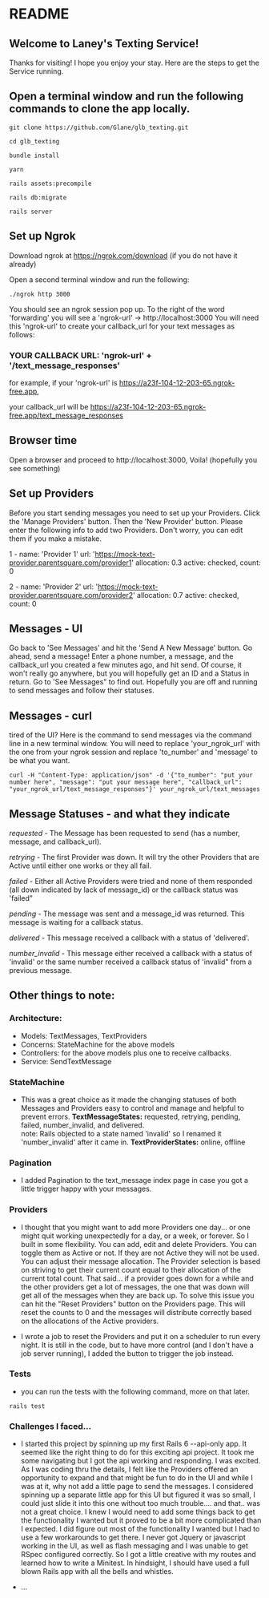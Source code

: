 # README

## Welcome to Laney's Texting Service! 
Thanks for visiting!  I hope you enjoy your stay.
Here are the steps to get the Service running.



## Open a terminal window and run the following commands to clone the app locally.
 
 `git clone https://github.com/Glane/glb_texting.git`
 
 `cd glb_texting`
 
 `bundle install`
 
 `yarn`
 
 `rails assets:precompile`
 
 `rails db:migrate`
 
 `rails server`
 


## Set up Ngrok

Download ngrok at https://ngrok.com/download (if you do not have it already)

Open a second terminal window and run the following:

`./ngrok http 3000`

You should see an ngrok session pop up. To the right of the word 'forwarding' you will see a 'ngrok-url' -> http://localhost:3000
You will need this 'ngrok-url' to create your callback_url for your text messages as follows:

### YOUR CALLBACK URL: 'ngrok-url' + '/text_message_responses'

for example, if your 'ngrok-url' is https://a23f-104-12-203-65.ngrok-free.app, 

your callback_url will be https://a23f-104-12-203-65.ngrok-free.app/text_message_responses


## Browser time

Open a browser and proceed to http://localhost:3000, Voila! (hopefully you see something)


## Set up Providers

Before you start sending messages you need to set up your Providers.  Click the 'Manage Providers' button.  Then the 'New Provider' button.  Please enter the following info to add two Providers.  Don't worry, you can edit them if you make a mistake.

1 - name: 'Provider 1' url: 'https://mock-text-provider.parentsquare.com/provider1' allocation: 0.3 active: checked, count: 0


2 - name: 'Provider 2' url: 'https://mock-text-provider.parentsquare.com/provider2' allocation: 0.7 active: checked, count: 0


## Messages - UI

Go back to 'See Messages' and hit the 'Send A New Message' button.  Go ahead, send a message!  Enter a phone number, a message, and the callback_url you created a few minutes ago, and hit send.  Of course, it won't really go anywhere, but you will hopefully get an ID and a Status in return.  Go to 'See Messages" to find out.  Hopefully you are off and running to send messages and follow their statuses. 

## Messages - curl

tired of the UI?  Here is the command to send messages via the command line in a new terminal window.
You will need to replace 'your_ngrok_url' with the one from your ngrok session and replace 'to_number' and 'message' to be what you want.

`curl -H "Content-Type: application/json" -d '{"to_number": "put your number here", "message": "put your message here", "callback_url": "your_ngrok_url/text_message_responses"}' your_ngrok_url/text_messages`

## Message Statuses - and what they indicate

*requested* - The Message has been requested to send (has a number, message, and callback_url).

*retrying* - The first Provider was down.  It will try the other Providers that are Active until either one works or they all fail.

*failed* - Either all Active Providers were tried and none of them responded (all down indicated by lack of message_id) or the callback status was 'failed"

*pending* - The message was sent and a message_id was returned.  This message is waiting for a callback status.

*delivered* - This message received a callback with a status of 'delivered'.

*number_invalid* - This message either received a callback with a status of 'invalid' or the same number received a callback status of 'invalid" from a previous message. 



## Other things to note:

### Architecture:
- Models: TextMessages, TextProviders
- Concerns: StateMachine for the above models
- Controllers: for the above models plus one to receive callbacks.
- Service: SendTextMessage

### StateMachine 
- This was a great choice as it made the changing statuses of both Messages and Providers easy to control and manage and helpful to prevent errors.
**TextMessageStates:** requested, retrying, pending, failed, number_invalid, and delivered.  
  note: Rails objected to a state named 'invalid' so I renamed it 'number_invalid' after it came in.
**TextProviderStates:** online, offline

### Pagination
- I added Pagination to the text_message index page in case you got a little trigger happy with your messages.

### Providers
- I thought that you might want to add more Providers one day...  or one might quit working unexpectedly for a day, or a week, or forever.  So I built in some flexibility.  You can add, edit and delete Providers.  You can toggle them as Active or not.  If they are not Active they will not be used.  You can adjust their message allocation.  The Provider selection is based on striving to get their current count equal to their allocation of the current total count.  That said...  if a provider goes down for a while and the other providers get a lot of messages, the one that was down will get all of the messages when they are back up.  To solve this issue you can hit the "Reset Providers" button on the Providers page.  This will reset the counts to 0 and the messages will distribute correctly based on the allocations of the Active providers.

-  I wrote a job to reset the Providers and put it on a scheduler to run every night.  It is still in the code, but to have more control (and I don't have a job server running), I added the button to trigger the job instead.


### Tests
 - you can run the tests with the following command, more on that later.

 `rails test`
 
 
### Challenges I faced...
- I started this project by spinning up my first Rails 6 --api-only app.  It seemed like the right thing to do for this exciting api project.  It took me some navigating but I got the api working and responding.  I was excited.  As I was coding thru the details, I felt like the Providers offered an opportunity to expand and that might be fun to do in the UI and while I was at it, why not add a little page to send the messages.  I considered spinning up a separate little app for this UI but figured it was so small, I could just slide it into this one without too much trouble....  and that..  was not a great choice.  I knew I would need to add some things back to get the functionality I wanted but it proved to be a bit more complicated than I expected.  I did figure out most of the functionality I wanted but I had to use a few workarounds to get there.  I never got Jquery or javascript working in the UI, as well as flash messaging and I was unable to get RSpec configured correctly.  So I got a little creative with my routes and learned how to write a Minitest.  In hindsight, I should have used a full blown Rails app with all the bells and whistles.





 
 


* ...
